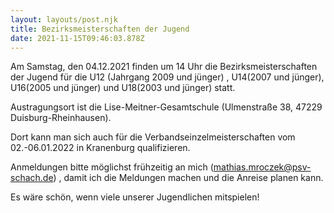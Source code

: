 ```yaml
---
layout: layouts/post.njk
title: Bezirksmeisterschaften der Jugend
date: 2021-11-15T09:46:03.878Z
---
```

Am Samstag, den 04.12.2021 finden um 14 Uhr die Bezirksmeisterschaften der Jugend für die U12 (Jahrgang 2009 und jünger) , U14(2007 und jünger), U16(2005 und jünger) und U18(2003 und jünger) statt.

Austragungsort ist die Lise-Meitner-Gesamtschule (Ulmenstraße 38, 47229 Duisburg-Rheinhausen).

Dort kann man sich auch für die Verbandseinzelmeisterschaften vom 02.-06.01.2022 in Kranenburg qualifizieren.

Anmeldungen bitte möglichst frühzeitig an mich ([](mailto:mathias.mroczek@psv-schach.de)mathias.mroczek@psv-schach.de) , damit ich die Meldungen machen und die Anreise planen kann.

Es wäre schön, wenn  viele unserer Jugendlichen mitspielen!